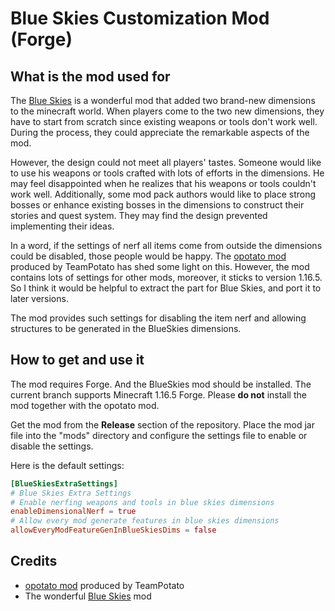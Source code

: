 # Blue Skies Customization Mod (Forge)

## What is the mod used for

The [Blue Skies](https://www.curseforge.com/minecraft/mc-mods/blue-skies) is a wonderful mod that added two brand-new
dimensions to the minecraft world. When players come to the
two new dimensions, they have to start from scratch since existing weapons or tools don't work well. During the process,
they could appreciate the remarkable aspects of the mod.

However, the design could not meet all players' tastes. Someone would like to use his weapons or tools crafted with lots
of efforts in the dimensions. He may feel disappointed when he realizes that his weapons or tools couldn't work well.
Additionally, some mod pack authors would like to place strong bosses or enhance existing bosses in the dimensions
to construct their stories and quest system. They may find the design prevented implementing their ideas.

In a word, if the settings of nerf all items come from outside the dimensions could be disabled,
those people would be happy. The [opotato mod](https://github.com/MCTeamPotato/Opotato) produced by TeamPotato has shed
some light on this. However, the mod contains lots of settings for other mods, moreover, it sticks to version 1.16.5.
So I think it would be helpful to extract the part for Blue Skies, and port it to later versions.

The mod provides such settings for disabling the item nerf and allowing structures to be generated in the BlueSkies
dimensions.

## How to get and use it

The mod requires Forge. And the BlueSkies mod should be installed. The current branch supports Minecraft 1.16.5 Forge.
Please **do not** install the mod together with the opotato mod.

Get the mod from the **Release** section of the repository. Place the mod jar file into the "mods" directory and
configure the settings file to enable or disable the settings.

Here is the default settings:

```toml
[BlueSkiesExtraSettings]
# Blue Skies Extra Settings
# Enable nerfing weapons and tools in blue skies dimensions
enableDimensionalNerf = true
# Allow every mod generate features in blue skies dimensions
allowEveryModFeatureGenInBlueSkiesDims = false
```

## Credits

* [opotato mod](https://github.com/MCTeamPotato/Opotato) produced by TeamPotato
* The wonderful [Blue Skies](https://www.curseforge.com/minecraft/mc-mods/blue-skies) mod
